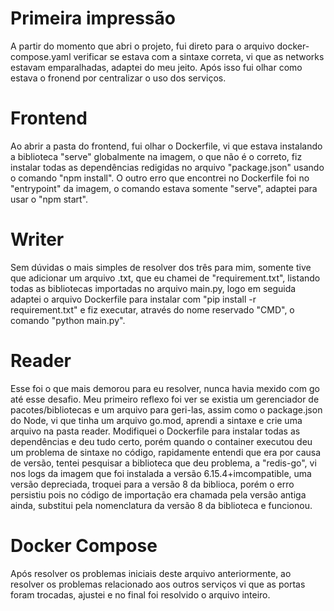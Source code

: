 # Primeira impressão

A partir do momento que abri o projeto, fui direto para o arquivo docker-compose.yaml verificar se estava com a sintaxe correta, vi que as networks estavam emparalhadas, adaptei do meu jeito. Após isso fui olhar como estava o fronend por centralizar o uso dos serviços.

# Frontend

Ao abrir a pasta do frontend, fui olhar o Dockerfile, vi que estava instalando a biblioteca "serve" globalmente na imagem, o que não é o correto, fiz instalar todas as dependências redigidas no arquivo "package.json" usando o comando "npm install". O outro erro que encontrei no Dockerfile foi no "entrypoint" da imagem, o comando estava somente "serve", adaptei para usar o "npm start".

# Writer

Sem dúvidas o mais simples de resolver dos três para mim, somente tive que adicionar um arquivo .txt, que eu chamei de "requirement.txt", listando todas as bibliotecas importadas no arquivo main.py, logo em seguida adaptei o arquivo Dockerfile para instalar com "pip install -r requirement.txt" e fiz executar, através do nome reservado "CMD", o comando "python main.py".

# Reader

Esse foi o que mais demorou para eu resolver, nunca havia mexido com go até esse desafio. Meu primeiro reflexo foi ver se existia um gerenciador de pacotes/bibliotecas e um arquivo para geri-las, assim como o package.json do Node, vi que tinha um arquivo go.mod, aprendi a sintaxe e crie uma arquivo na pasta reader. Modifiquei o Dockerfile para instalar todas as dependências e deu tudo certo, porém quando o container executou deu um problema de sintaxe no código, rapidamente entendi que era por causa de versão, tentei pesquisar a biblioteca que deu problema, a "redis-go", vi nos logs da imagem que foi instalada a versão 6.15.4+imcompatible, uma versão depreciada, troquei para a versão 8 da biblioca, porém o erro persistiu pois no código de importação era chamada pela versão antiga ainda, substitui pela nomenclatura da versão 8 da biblioteca e funcionou.

# Docker Compose

Após resolver os problemas iniciais deste arquivo anteriormente, ao resolver os problemas relacionado aos outros serviços vi que as portas foram trocadas, ajustei e no final foi resolvido o arquivo inteiro.
